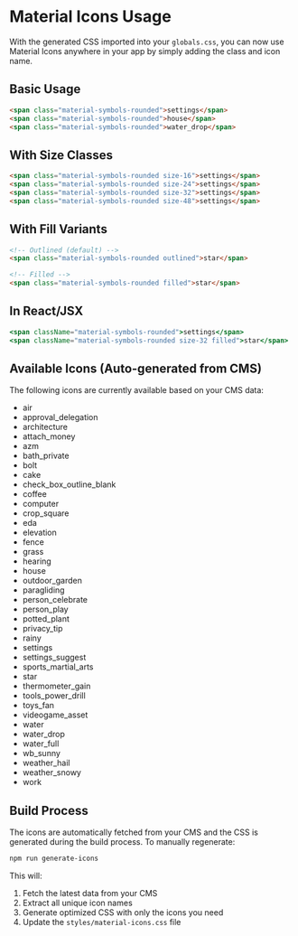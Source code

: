 # Material Icons Usage

With the generated CSS imported into your `globals.css`, you can now use Material Icons anywhere in your app by simply adding the class and icon name.

## Basic Usage

```html
<span class="material-symbols-rounded">settings</span>
<span class="material-symbols-rounded">house</span>
<span class="material-symbols-rounded">water_drop</span>
```

## With Size Classes

```html
<span class="material-symbols-rounded size-16">settings</span>
<span class="material-symbols-rounded size-24">settings</span>
<span class="material-symbols-rounded size-32">settings</span>
<span class="material-symbols-rounded size-48">settings</span>
```

## With Fill Variants

```html
<!-- Outlined (default) -->
<span class="material-symbols-rounded outlined">star</span>

<!-- Filled -->
<span class="material-symbols-rounded filled">star</span>
```

## In React/JSX

```jsx
<span className="material-symbols-rounded">settings</span>
<span className="material-symbols-rounded size-32 filled">star</span>
```

## Available Icons (Auto-generated from CMS)

The following icons are currently available based on your CMS data:

- air
- approval_delegation
- architecture
- attach_money
- azm
- bath_private
- bolt
- cake
- check_box_outline_blank
- coffee
- computer
- crop_square
- eda
- elevation
- fence
- grass
- hearing
- house
- outdoor_garden
- paragliding
- person_celebrate
- person_play
- potted_plant
- privacy_tip
- rainy
- settings
- settings_suggest
- sports_martial_arts
- star
- thermometer_gain
- tools_power_drill
- toys_fan
- videogame_asset
- water
- water_drop
- water_full
- wb_sunny
- weather_hail
- weather_snowy
- work

## Build Process

The icons are automatically fetched from your CMS and the CSS is generated during the build process. To manually regenerate:

```bash
npm run generate-icons
```

This will:
1. Fetch the latest data from your CMS
2. Extract all unique icon names
3. Generate optimized CSS with only the icons you need
4. Update the `styles/material-icons.css` file
